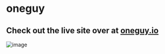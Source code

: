 # oneguy

## Check out the live site over at [oneguy.io](https://oneguy.io/)

![image](https://user-images.githubusercontent.com/11874169/161438767-b154d5aa-3a7d-4dbd-9679-b81cca8bfb8c.png)
